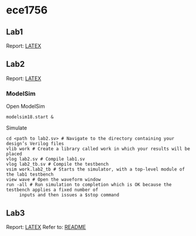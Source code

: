 # ece1756

## Lab1
Report: [LATEX](https://www.overleaf.com/project/633a625e21adf003dcd788bb)

## Lab2
Report: [LATEX](https://www.overleaf.com/project/6360eb69ecda4de91a703475)
### ModelSim
Open ModelSim
```
modelsim18.start &
```
Simulate
```
cd <path to lab2.sv> # Navigate to the directory containing your design’s Verilog files
vlib work # Create a library called work in which your results will be placed
vlog lab2.sv # Compile lab1.sv
vlog lab2_tb.sv # Compile the testbench
vsim work.lab2_tb # Starts the simulator, with a top-level module of the lab1 testbench
view wave # Open the waveform window
run -all # Run simulation to completion which is OK because the testbench applies a fixed number of
     inputs and then issues a $stop command
```

## Lab3
Report: [LATEX](https://www.overleaf.com/project/638634f26e8285973ebd62c8)
Refer to: [README](lab3/README.md)
